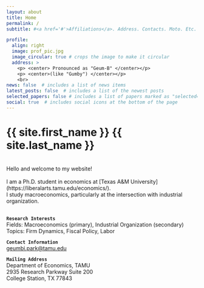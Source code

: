 ```yaml
---
layout: about
title: Home
permalink: /
subtitle: #<a href='#'>Affiliations</a>. Address. Contacts. Moto. Etc.

profile:
  align: right
  image: prof_pic.jpg
  image_circular: true # crops the image to make it circular
  address: >
    <p> <center> Pronounced as "Geum-B" </center></p>  
    <p> <center>(like "Gumby") </center></p>
    <br>
news: false  # includes a list of news items
latest_posts: false  # includes a list of the newest posts
selected_papers: false # includes a list of papers marked as "selected={true}"
social: true  # includes social icons at the bottom of the page
---
```


<!-- _pages/about.md -->
<div class="myname">

<h1> {{ site.first_name }} {{ site.last_name }}</h1>

</div>

<br>
Hello and welcome to my website! <br>
<br>
I am a Ph.D. student in economics at [Texas A&M University](https://liberalarts.tamu.edu/economics/). <br><be>
I study macroeconomics, particularly at the intersection with industrial organization. <br>
<br>

<b>`Research Interests`</b><br>
Fields: Macroeconomics (primary), Industrial Organization (secondary)<br>
Topics: Firm Dynamics, Fiscal Policy, Labor <br>


<b>`Contact Information`</b><br>
[geumbi.park@tamu.edu](mailto:geumbi.park@tamu.edu)


<b>`Mailing Address`</b><br>
Department of Economics, TAMU<br>
2935 Research Parkway Suite 200<br>
College Station, TX 77843

